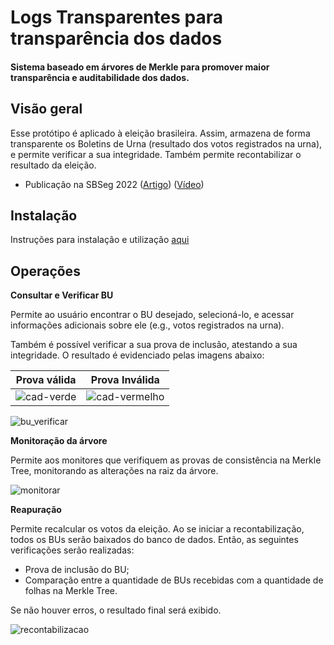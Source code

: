 # Logs Transparentes para transparência dos dados
#### Sistema baseado em árvores de Merkle para promover maior transparência e auditabilidade dos dados. 

## Visão geral 

Esse protótipo é aplicado à eleição brasileira. Assim, armazena de forma transparente os Boletins de Urna (resultado dos votos registrados na urna), e permite verificar a sua integridade. Também permite recontabilizar o resultado da eleição.

* Publicação na SBSeg 2022 ([Artigo](https://sol.sbc.org.br/index.php/sbseg_estendido/article/view/21696/21520)) ([Vídeo](https://youtu.be/gRLXQXpbc5s "SBSeg"))


## Instalação
Instruções para instalação e utilização [aqui](https://github.com/larc-logs-transparentes/logs-transparentes/install.md)

## Operações

<b>
Consultar e Verificar BU
</b>


Permite ao usuário encontrar o BU desejado, selecioná-lo, e acessar informações adicionais sobre ele (e.g., votos registrados na urna).

Também é possível verificar a sua prova de inclusão, atestando a sua integridade. O resultado é evidenciado pelas imagens abaixo:

<center>

| Prova válida | Prova Inválida |
| :-------------: |:-------------:|
|![cad-verde](https://user-images.githubusercontent.com/77642873/180626237-60dc5438-43f3-436a-8374-c0d685b5d4a6.png)|![cad-vermelho](https://user-images.githubusercontent.com/77642873/180626247-1b7bfdee-68e1-4130-84de-d566fe12fafe.png)|

</center>   

![bu_verificar](https://user-images.githubusercontent.com/28439483/182242126-3c9efccb-c449-413d-8b38-ccbb552bec15.png)



<b> Monitoração da árvore</b>

Permite aos monitores que verifiquem as provas de consistência na Merkle Tree, monitorando as alterações na raiz da árvore. 


![monitorar](https://user-images.githubusercontent.com/28439483/182241946-667c374f-6dc7-4207-a9fc-a0d2d97cb7ab.png)


<b> Reapuração </b>

Permite recalcular os votos da eleição. Ao se iniciar a recontabilização, todos os BUs serão baixados do banco de dados. Então, as seguintes verificações serão realizadas:

* Prova de inclusão do BU;
* Comparação entre a quantidade de BUs recebidas com a quantidade de folhas na Merkle Tree.

Se não houver erros, o resultado final será exibido.

![recontabilizacao](https://user-images.githubusercontent.com/28439483/182241971-d1850ecb-62df-4b38-b32c-a08cb40a7e4d.png)
